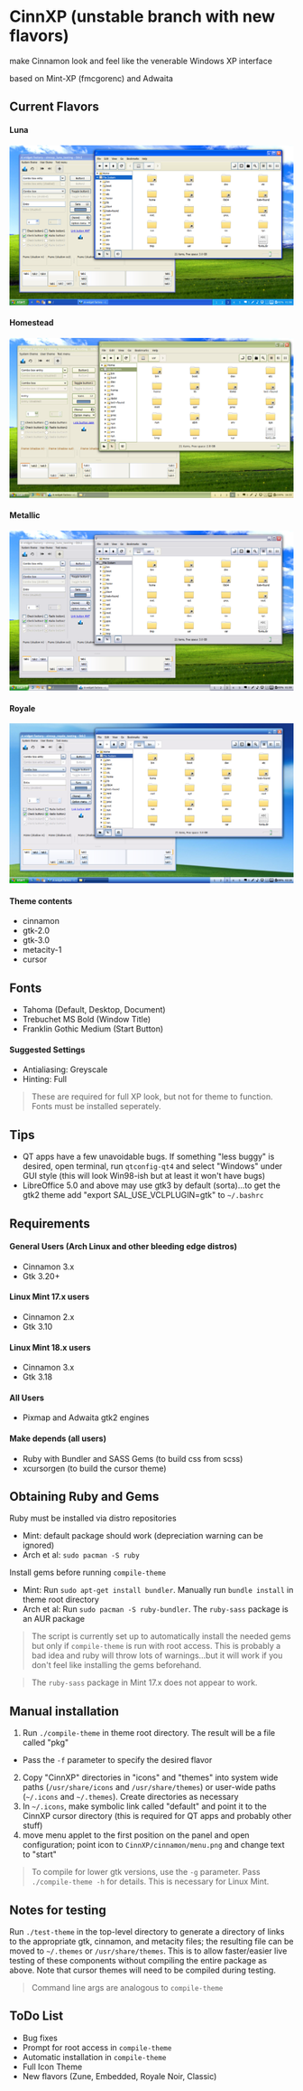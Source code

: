 # CinnXP (unstable branch with new flavors)

make Cinnamon look and feel like the venerable Windows XP interface

based on Mint-XP (fmcgorenc) and Adwaita

## Current Flavors
#### Luna

![luna theme](thumbnails/luna.png?raw=true)

#### Homestead

![homestead theme](thumbnails/homestead.png?raw=true)

#### Metallic

![metallic theme](thumbnails/metallic.png?raw=true)

#### Royale

![royale theme](thumbnails/royale.png?raw=true)

#### Theme contents
* cinnamon
* gtk-2.0
* gtk-3.0
* metacity-1
* cursor

## Fonts
* Tahoma (Default, Desktop, Document)
* Trebuchet MS Bold (Window Title)
* Franklin Gothic Medium (Start Button)

#### Suggested Settings
* Antialiasing: Greyscale
* Hinting: Full

> These are required for full XP look, but not for theme to function. Fonts must be installed seperately.

## Tips
* QT apps have a few unavoidable bugs. If something "less buggy" is desired, open terminal, run `qtconfig-qt4` and select "Windows" under GUI style (this will look Win98-ish but at least it won't have bugs)
* LibreOffice 5.0 and above may use gtk3 by default (sorta)...to get the gtk2 theme add "export SAL\_USE_VCLPLUGIN=gtk" to `~/.bashrc` 

## Requirements

#### General Users (Arch Linux and other bleeding edge distros)
* Cinnamon 3.x
* Gtk 3.20+

#### Linux Mint 17.x users
* Cinnamon 2.x
* Gtk 3.10

#### Linux Mint 18.x users
* Cinnamon 3.x
* Gtk 3.18

#### All Users
* Pixmap and Adwaita gtk2 engines

#### Make depends (all users)
* Ruby with Bundler and SASS Gems (to build css from scss)
* xcursorgen (to build the cursor theme)

## Obtaining Ruby and Gems
Ruby must be installed via distro repositories
* Mint: default package should work (depreciation warning can be ignored)
* Arch et al: `sudo pacman -S ruby`

Install gems before running `compile-theme`
* Mint: Run `sudo apt-get install bundler`. Manually run `bundle install` in theme root directory
* Arch et al: Run `sudo pacman -S ruby-bundler`. The `ruby-sass` package is an AUR package

> The script is currently set up to automatically install the needed gems but only if `compile-theme` is run with root access. This is probably a bad idea and ruby will throw lots of warnings...but it will work if you don't feel like installing the gems beforehand.

> The `ruby-sass` package in Mint 17.x does not appear to work.

## Manual installation

1. Run `./compile-theme` in theme root directory. The result will be a file called "pkg"
  * Pass the `-f` parameter to specify the desired flavor
2. Copy "CinnXP" directories in "icons" and "themes" into system wide paths (`/usr/share/icons` and `/usr/share/themes`) or user-wide paths (`~/.icons` and `~/.themes`). Create directories as necessary
3. In `~/.icons`, make symbolic link called "default" and point it to the CinnXP cursor directory (this is required for QT apps and probably other stuff)
4. move menu applet to the first position on the panel and open configuration; point icon to `CinnXP/cinnamon/menu.png` and change text to "start"

> To compile for lower gtk versions, use the `-g` parameter. Pass `./compile-theme -h` for details. This is necessary for Linux Mint.

## Notes for testing
Run `./test-theme` in the top-level directory to generate a directory of links to the appropriate gtk, cinnamon, and metacity files; the resulting file can be moved to `~/.themes` or `/usr/share/themes`. This is to allow faster/easier live testing of these components without compiling the entire package as above. Note that cursor themes will need to be compiled during testing. 

> Command line args are analogous to `compile-theme`

## ToDo List
* Bug fixes
* Prompt for root access in `compile-theme`
* Automatic installation in `compile-theme`
* Full Icon Theme
* New flavors (Zune, Embedded, Royale Noir, Classic)
